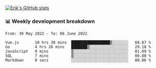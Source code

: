 [![Erik's GitHub stats](https://github-readme-stats.vercel.app/api?username=erik-petrov&theme=nightowl&show_icons=true)](https://github.com/anuraghazra/github-readme-stats)

### 📊 Weekly development breakdown
<!--START_SECTION:waka-->

```text
From: 30 May 2022 - To: 06 June 2022

Vue.js       10 hrs 30 mins  █████████████████▒░░░░░░░   68.87 %
Go           4 hrs 26 mins   ███████▒░░░░░░░░░░░░░░░░░   29.18 %
JavaScript   9 mins          ▒░░░░░░░░░░░░░░░░░░░░░░░░   01.09 %
SQL          7 mins          ▒░░░░░░░░░░░░░░░░░░░░░░░░   00.80 %
Markdown     0 secs          ░░░░░░░░░░░░░░░░░░░░░░░░░   00.06 %
```

<!--END_SECTION:waka-->

